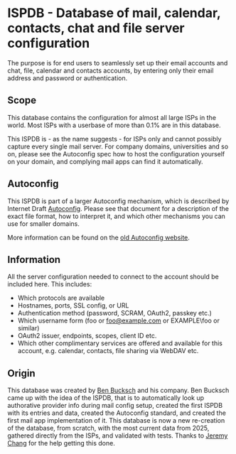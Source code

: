 # ISPDB - Database of mail, calendar, contacts, chat and file server configuration

The purpose is for end users to seamlessly set up their email accounts and chat, file, calendar and contacts accounts, by entering only their email address and password or authentication.

## Scope

This database contains the configuration for almost all large ISPs in the world. Most ISPs with a userbase of more than 0.1% are in this database.

This ISPDB is - as the name suggests - for ISPs only and cannot possibly capture every single mail server. For company domains, universities and so on, please see the Autoconfig spec how to host the configuration yourself on your domain, and complying mail apps can find it automatically.

## Autoconfig

This ISPDB is part of a larger Autoconfig mechanism, which is described by Internet Draft [Autoconfig](https://www.ietf.org/archive/id/draft-ietf-mailmaint-autoconfig-00.html). Please see that document for a description of the exact file format, how to interpret it, and which other mechanisms you can use for smaller domains.

More information can be found on the [old Autoconfig website](https://www.bucksch.org/1/projects/autoconfiguration/).

## Information

All the server configuration needed to connect to the account should be included here. This includes:
* Which protocols are available
* Hostnames, ports, SSL config, or URL
* Authentication method (password, SCRAM, OAuth2, passkey etc.)
* Which username form (foo or foo@example.com or EXAMPLE\foo or similar)
* OAuth2 issuer, endpoints, scopes, client ID etc.
* Which other complimentary services are offered and available for this account, e.g. calendar, contacts, file sharing via WebDAV etc.

## Origin

This database was created by [Ben Bucksch](https://www.bucksch.org) and his company. Ben Bucksch came up with the idea of the ISPDB, that is to automatically look up authorative provider info during mail config setup, created the first ISPDB with its entries and data, created the Autoconfig standard, and created the first mail app implementation of it. This database is now a new re-creation of the database, from scratch, with the most current data from 2025, gathered directly from the ISPs, and validated with tests. Thanks to [Jeremy Chang](https://github.com/jermy-c) for the help getting this done.

